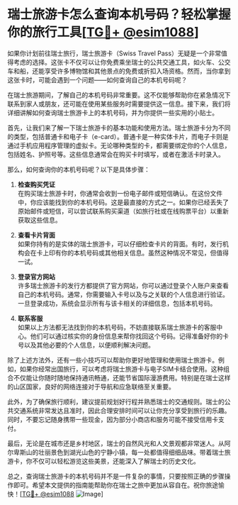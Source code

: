 # 瑞士旅游卡怎么查询本机号码？轻松掌握你的旅行工具[[TG💪+ @esim1088](https://t.me/s/esim1088)]

如果你计划前往瑞士旅行，瑞士旅游卡（Swiss Travel Pass）无疑是一个非常值得考虑的选择。这张卡不仅可以让你免费乘坐瑞士的公共交通工具，如火车、公交车和船，还能享受许多博物馆和其他景点的免费或折扣入场资格。然而，当你拿到这张卡时，可能会遇到一个问题——如何查询自己的本机号码呢？

在瑞士旅游期间，了解自己的本机号码非常重要。这不仅能够帮助你在紧急情况下联系到家人或朋友，还可能在使用某些服务时需要提供这一信息。接下来，我们将详细讲解如何查询瑞士旅游卡上的本机号码，并为你提供一些实用的小贴士。

首先，让我们来了解一下瑞士旅游卡的基本功能和使用方法。瑞士旅游卡分为不同的类型，包括普通卡和电子卡（e-card）。普通卡是一种实体卡片，而电子卡则是通过手机应用程序管理的虚拟卡。无论哪种类型的卡，都需要绑定你的个人信息，包括姓名、护照号等。这些信息通常会在购买卡时填写，或者在激活卡时录入。

那么，如何查询你的本机号码呢？以下是具体步骤：

1. **检查购买凭证**  
   在购买瑞士旅游卡时，你通常会收到一份电子邮件或短信确认。在这份文件中，你应该能找到你的本机号码。这是最直接的方式之一。如果你已经丢失了原始邮件或短信，可以尝试联系购买渠道（如旅行社或在线购票平台）以重新获取这些信息。

2. **查看卡片背面**  
   如果你持有的是实体的瑞士旅游卡，可以仔细检查卡片的背面。有时，发行机构会在卡上印有你的本机号码或其他相关信息。虽然这种情况不常见，但值得一试。

3. **登录官方网站**  
   许多瑞士旅游卡的发行方都提供了官方网站，你可以通过登录个人账户来查看自己的本机号码。通常，你需要输入卡号以及与之关联的个人信息进行验证。一旦登录成功，系统会显示所有与该卡相关的详细信息，包括本机号码。

4. **联系客服**  
   如果以上方法都无法找到你的本机号码，不妨直接联系瑞士旅游卡的客服中心。他们可以通过核实你的身份信息来帮你找回这个号码。记得准备好你的卡号以及其他必要的个人信息，以便顺利解决问题。

除了上述方法外，还有一些小技巧可以帮助你更好地管理和使用瑞士旅游卡。例如，如果你经常出国旅行，可以考虑将瑞士旅游卡与电子SIM卡结合使用。这种组合不仅能让你随时随地保持通讯畅通，还能节省国际漫游费用。特别是在瑞士这样的山区国家，良好的网络连接对于导航和应急联络至关重要。

此外，为了确保旅行顺利，建议提前规划好行程并熟悉瑞士的交通规则。瑞士的公共交通系统非常发达且准时，因此合理安排时间可以让你充分享受到旅行的乐趣。同时，不要忘记随身携带一些现金，因为部分小商店和服务可能不接受信用卡支付。

最后，无论是在城市还是乡村地区，瑞士的自然风光和人文景观都非常迷人。从阿尔卑斯山的壮丽景色到湖光山色的宁静小镇，每一处都值得细细品味。带着瑞士旅游卡，你不仅可以轻松游览这些美景，还能深入了解瑞士的历史文化。

总之，查询瑞士旅游卡的本机号码并不是一件复杂的事情，只要按照正确的步骤操作即可。希望本文提供的指南能帮助你在瑞士之旅中更加从容自在。祝你旅途愉快！[[TG💪+ @esim1088](https://t.me/s/esim1088) ![Image](https://i.postimg.cc/4NQfJmqS/Snipaste-2025-05-13-00-14-12.png)]